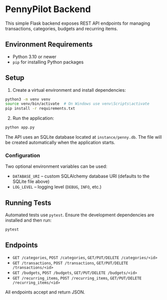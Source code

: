 # PennyPilot Backend

This simple Flask backend exposes REST API endpoints for managing
transactions, categories, budgets and recurring items.

## Environment Requirements

- Python 3.10 or newer
- `pip` for installing Python packages

## Setup

1. Create a virtual environment and install dependencies:

```bash
python3 -m venv venv
source venv/bin/activate  # On Windows use venv\Scripts\activate
pip install -r requirements.txt
```

2. Run the application:

```bash
python app.py
```

The API uses an SQLite database located at `instance/penny.db`. The file will be
created automatically when the application starts.

### Configuration

Two optional environment variables can be used:

- `DATABASE_URI` – custom SQLAlchemy database URI (defaults to the SQLite file
  above)
- `LOG_LEVEL` – logging level (`DEBUG`, `INFO`, etc.)

## Running Tests

Automated tests use `pytest`. Ensure the development dependencies are installed
and then run:

```bash
pytest
```

## Endpoints

- `GET /categories`, `POST /categories`, `GET/PUT/DELETE /categories/<id>`
- `GET /transactions`, `POST /transactions`, `GET/PUT/DELETE /transactions/<id>`
- `GET /budgets`, `POST /budgets`, `GET/PUT/DELETE /budgets/<id>`
- `GET /recurring_items`, `POST /recurring_items`, `GET/PUT/DELETE /recurring_items/<id>`

All endpoints accept and return JSON.

